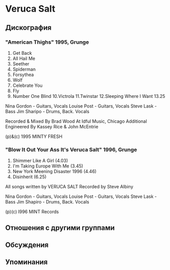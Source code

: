 # Veruca Salt



## Дискография

### "American Thighs" 1995, Grunge

1. Get Back
2. All Hail Me
3. Seether
4. Spiderman
5. Forsythea
6. Wolf
7. Celebrate You
8. Fly
9. Number One Blind
10.Victrola
11.Twinstar
12.Sleeping Where I Want
13.25

 Nina Gordon - Guitars, Vocals
 Louise Post - Guitars, Vocals
 Steve Lask - Bass
 Jim Sharipo - Drums, Back. Vocals

Recorded & Mixed By Brad Wood At Idful Music, Chicago
Additional Engineered By Kassey Rice & John McEntrie

(p)&(c) 1995 MINTY FRESH

### "Blow It Out Your Ass It's Veruca Salt" 1996, Grunge

1. Shimmer Like A Girl (4.03)
2. I'm Taking Europe With Me (3.45)
3. New York Meening Disaster 1996 (4.46)
4. Disinherit (6.25)

All songs written by VERUCA SALT
Recorded by Steve Albiny

Nina Gordon - Guitars, Vocals
Louise Post - Guitars, Vocals
Steve Lask - Bass
Jim Shapiro - Drums, Back. Vocals

(p)(c) I996 MINT Records


## Отношения с другими группами


## Обсуждения


## Упоминания

